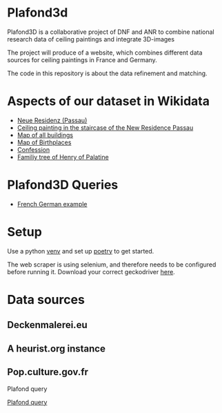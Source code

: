 # Plafond3d

Plafond3D is a collaborative project of DNF and ANR to combine national research data of ceiling paintings and integrate 3D-images 

The project will produce of a website, which combines different data sources for ceiling paintings in France and Germany.

The code in this repository is about the data refinement and matching.

# Aspects of our dataset in Wikidata
* [Neue Residenz (Passau)](https://www.wikidata.org/wiki/Q1979730)
* [Ceiling painting in the staircase of the New Residence Passau](https://www.wikidata.org/wiki/Q122702246)
* [Map of all buildings](https://query.wikidata.org/embed.html#%23title%3Alocation%20of%20items%20with%20property%20P10626%20statements%0A%23defaultView%3AMap%7B%22hide%22%3A%5B%22%3Fcoordinates%22%5D%7D%0ASELECT%20DISTINCT%20%3Fsite%20%3FsiteLabel%20%3Fcoordinates%20%3Fimage%20%3Fvalue%0AWHERE%20%0A%7B%0A%20%20%3Fsite%20wdt%3AP10626%20%3Fvalue%3B%20wdt%3AP625%20%3Fcoordinates.%0A%20%20OPTIONAL%20%7B%20%3Fsite%20wdt%3AP18%20%3Fimage%20%7D%0A%20%20SERVICE%20wikibase%3Alabel%20%7B%20bd%3AserviceParam%20wikibase%3Alanguage%20%22%5BAUTO_LANGUAGE%5D%2Cen%22.%20%7D%0A%7D)
* [Map of Birthplaces](https://query.wikidata.org/index.html#%23defaultView%3AMap%0ASELECT%20%3Fperson%20%3FpersonLabel%20%3Fplaceofbirth%20%3FplaceofbirthLabel%20%3FgeoCoord%20%3Fimage%20WHERE%20%7B%0A%20%20SERVICE%20wikibase%3Alabel%20%7B%20bd%3AserviceParam%20wikibase%3Alanguage%20%22%5BAUTO_LANGUAGE%5D%2Cen%22.%20%7D%0A%20%20%3Fperson%20p%3AP10626%20%3Fstatement0.%0A%20%20%3Fstatement0%20%28ps%3AP10626%29%20_%3AanyValueP10626.%0A%20%20OPTIONAL%20%7B%0A%20%20%3Fperson%20wdt%3AP18%20%3Fimage.%0A%20%20%3Fperson%20wdt%3AP19%20%3Fplaceofbirth.%0A%20%20%3Fplaceofbirth%20wdt%3AP625%20%3FgeoCoord.%0A%20%20%20%20%7D%0A%7D%0ALIMIT%2010000)
* [Confession](https://query.wikidata.org/index.html#SELECT%20%3Fperson%20%3FpersonLabel%20%3FconfessionLabel%20WHERE%20%7B%0A%20%20SERVICE%20wikibase%3Alabel%20%7B%20bd%3AserviceParam%20wikibase%3Alanguage%20%22%5BAUTO_LANGUAGE%5D%2Cen%22.%20%7D%0A%20%20%3Fperson%20p%3AP10626%20%3Fstatement0.%0A%20%20%3Fstatement0%20%28ps%3AP10626%29%20_%3AanyValueP10626.%0A%20%20%3Fperson%20wdt%3AP140%20%3Fconfession.%0A%7D%0ALIMIT%2010000)
* [Familiy tree of Henry of Palatine](https://www.entitree.com/en/family_tree/Q86138)

# Plafond3D Queries
* [French German example](https://www.plafond3d.gwi.uni-muenchen.de/?person=1491)

# Setup

Use a python [venv](https://docs.python.org/3/library/venv.html) and set up [poetry](https://python-poetry.org/) to get started.

The web scraper is using selenium, and therefore needs to be configured before running it. Download your correct geckodriver [here](https://github.com/mozilla/geckodriver/releases).

# Data sources

## Deckenmalerei.eu

## A heurist.org instance

## Pop.culture.gov.fr
Plafond query

[Plafond query](https://www.pop.culture.gouv.fr/search/list?type=%5B%22plafond%22%5D&periode=%5B%2217e%20si%C3%A8cle%22%2C%2218e%20si%C3%A8cle%22%2C%224e%20quart%2017e%20si%C3%A8cle%22%2C%224e%20quart%2018e%20si%C3%A8cle%22%2C%221er%20quart%2017e%20si%C3%A8cle%22%2C%221%C3%A8re%20moiti%C3%A9%2017e%20si%C3%A8cle%22%2C%223e%20quart%2017e%20si%C3%A8cle%22%2C%222e%20moiti%C3%A9%2018e%20si%C3%A8cle%22%2C%222e%20quart%2017e%20si%C3%A8cle%22%2C%221%C3%A8re%20moiti%C3%A9%2018e%20si%C3%A8cle%22%2C%222e%20quart%2018e%20si%C3%A8cle%22%2C%2217e%20si%C3%A8cle%20%28%3F%29%22%2C%221er%20quart%20du%2017e%20si%C3%A8cle%22%2C%223e%20quart%2018e%20si%C3%A8cle%22%2C%22limite%2016e%20si%C3%A8cle%2017e%20si%C3%A8cle%22%2C%22milieu%2017e%20si%C3%A8cle%22%2C%22milieu%2018e%20si%C3%A8cle%22%2C%221%C3%A8re%20moiti%C3%A9%2017e%20si%C3%A8cle%20%28%3F%29%22%2C%222e%20moiti%C3%A9%2017e%20si%C3%A8cle%20%28%3F%29%22%2C%224e%20quart%2017e%20si%C3%A8cle%20%28%3F%29%22%2C%2217e%20si%C3%A8cle%20%28suppos%C3%A9%29%22%2C%2217e%20si%C3%A8cle%2C%2018e%20si%C3%A8cl)
